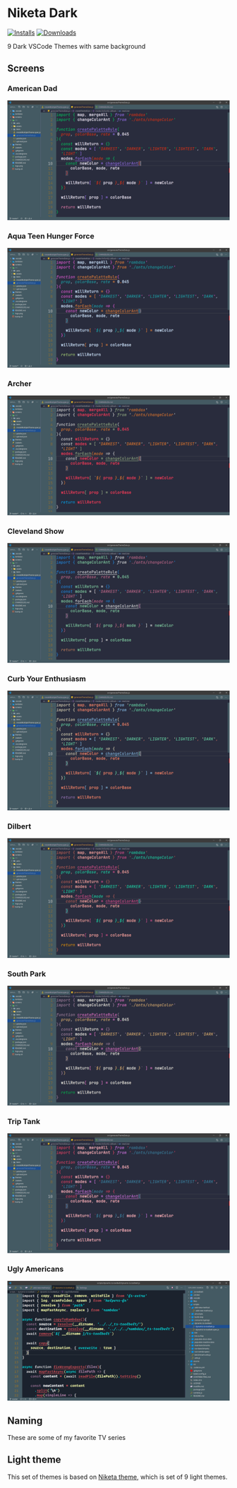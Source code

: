 # Niketa Dark

[![Installs](https://img.shields.io/vscode-marketplace/i/selfrefactor.niketa-dark-theme.svg?style=flat-square)](https://marketplace.visualstudio.com/items?itemName=selfrefactor.niketa-dark-theme)
[![Downloads](https://img.shields.io/vscode-marketplace/d/selfrefactor.niketa-dark-theme.svg?style=flat-square)](https://marketplace.visualstudio.com/items?itemName=selfrefactor.niketa-dark-theme)

9 Dark VSCode Themes with same background

## Screens

### American Dad

![VSCode theme screen](/screens/american.dad.png)

### Aqua Teen Hunger Force

![VSCode theme screen](screens/aqua.teen.hunger.force.png)

### Archer

![VSCode theme screen](https://github.com/selfrefactor/niketa-theme-dark/blob/master/screens/archer.png)

### Cleveland Show

![VSCode theme screen](https://github.com/selfrefactor/niketa-theme-dark/blob/master/screens/cleveland.show.png)

### Curb Your Enthusiasm

![VSCode theme screen](https://github.com/selfrefactor/niketa-theme-dark/blob/master/screens/curb.your.enthusiasm.png)

### Dilbert

![VSCode theme screen](https://github.com/selfrefactor/niketa-theme-dark/blob/master/screens/dilbert.png)

### South Park

![VSCode theme screen](https://github.com/selfrefactor/niketa-theme-dark/blob/master/screens/south.park.png)

### Trip Tank

![VSCode theme screen](https://github.com/selfrefactor/niketa-theme-dark/blob/master/screens/trip.tank.png)

### Ugly Americans

![VSCode theme screen](https://github.com/selfrefactor/niketa-theme-dark/blob/master/screens/ugly.americans.png)

## Naming

These are some of my favorite TV series

## Light theme

This set of themes is based on [Niketa theme](https://marketplace.visualstudio.com/items?itemName=selfrefactor.Niketa-theme), which is set of 9 light themes.

